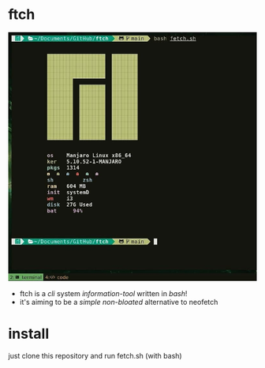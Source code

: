# ftch
![Picture-WIP](https://github.com/Parzival1608vonKatze/ftch/blob/main/.git-repo/Manjaro.jpg)
* ftch is a *cli* system *information-tool*
written in *bash*!
* it's aiming to be a *simple non-bloated* alternative
to neofetch

# install 
just clone this repository and run fetch.sh (with bash)

